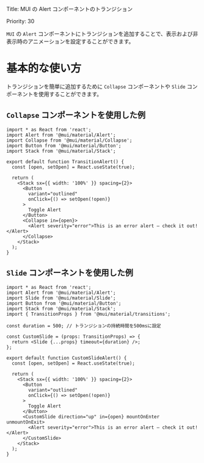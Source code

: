 Title: MUI の Alert コンポーネントのトランジション  
  
Priority: 30  

`MUI` の `Alert` コンポーネントにトランジションを追加することで、表示および非表示時のアニメーションを設定することができます。  

# 基本的な使い方

トランジションを簡単に追加するために `Collapse` コンポーネントや `Slide` コンポーネントを使用することができます。  

## `Collapse` コンポーネントを使用した例

```tsx
import * as React from 'react';
import Alert from '@mui/material/Alert';
import Collapse from '@mui/material/Collapse';
import Button from '@mui/material/Button';
import Stack from '@mui/material/Stack';

export default function TransitionAlert() {
  const [open, setOpen] = React.useState(true);

  return (
    <Stack sx={{ width: '100%' }} spacing={2}>
      <Button
        variant="outlined"
        onClick={() => setOpen(!open)}
      >
        Toggle Alert
      </Button>
      <Collapse in={open}>
        <Alert severity="error">This is an error alert — check it out!</Alert>
      </Collapse>
    </Stack>
  );
}

```

## `Slide` コンポーネントを使用した例  

```tsx
import * as React from 'react';
import Alert from '@mui/material/Alert';
import Slide from '@mui/material/Slide';
import Button from '@mui/material/Button';
import Stack from '@mui/material/Stack';
import { TransitionProps } from '@mui/material/transitions';

const duration = 500; // トランジションの持続時間を500msに設定

const CustomSlide = (props: TransitionProps) => {
  return <Slide {...props} timeout={duration} />;
};

export default function CustomSlideAlert() {
  const [open, setOpen] = React.useState(true);

  return (
    <Stack sx={{ width: '100%' }} spacing={2}>
      <Button
        variant="outlined"
        onClick={() => setOpen(!open)}
      >
        Toggle Alert
      </Button>
      <CustomSlide direction="up" in={open} mountOnEnter unmountOnExit>
        <Alert severity="error">This is an error alert — check it out!</Alert>
      </CustomSlide>
    </Stack>
  );
}
```

